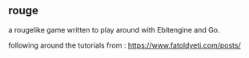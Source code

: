 ## rouge 

a rougelike game written to play around with Ebitengine and Go.

following around the tutorials from :
https://www.fatoldyeti.com/posts/


